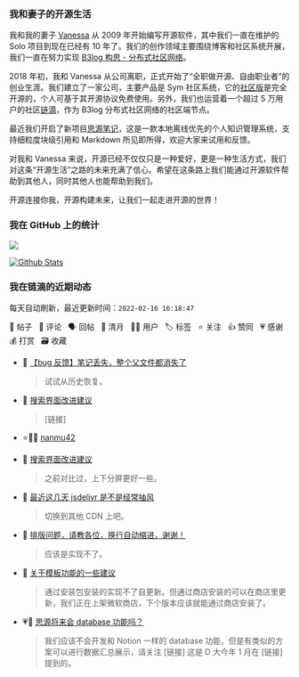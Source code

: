 ### 我和妻子的开源生活

我和我的妻子 [Vanessa](https://github.com/Vanessa219) 从 2009 年开始编写开源软件，其中我们一直在维护的 Solo 项目到现在已经有 10 年了。我们的创作领域主要围绕博客和社区系统开展，我们一直在努力实现 [B3log 构思 - 分布式社区网络](https://ld246.com/article/1546941897596)。

2018 年初，我和 Vanessa 从公司离职，正式开始了“全职做开源、自由职业者”的创业生涯。我们建立了一家公司，主要产品是 Sym 社区系统，它的[社区版](https://github.com/88250/symphony)是完全开源的，个人可基于其开源协议免费使用。另外，我们也运营着一个超过 5 万用户的社区[链滴](https://ld246.com)，作为 B3log 分布式社区网络的社区端节点。

最近我们开启了新项目[思源笔记](https://github.com/siyuan-note/siyuan)，这是一款本地离线优先的个人知识管理系统，支持细粒度块级引用和 Markdown 所见即所得，欢迎大家来试用和反馈。

对我和 Vanessa 来说，开源已经不仅仅只是一种爱好，更是一种生活方式，我们对这条“开源生活”之路的未来充满了信心。希望在这条路上我们能通过开源软件帮助到其他人，同时其他人也能帮助到我们。

开源连接你我，开源构建未来，让我们一起走进开源的世界！

### 我在 GitHub 上的统计

<a title="Hits" target="_blank" href="https://github.com/88250/88250"><img src="https://hits.b3log.org/88250/88250.svg"></a>

[![Github Stats](https://github-readme-stats.vercel.app/api?username=88250&theme=tokyonight&show_icons=true)](https://github.com/88250)

<!--events start -->

### 我在链滴的近期动态

每天自动刷新，最近更新时间：`2022-02-16 16:18:47`

📝 帖子 &nbsp; 💬 评论 &nbsp; 🗣 回帖 &nbsp; 🌙 清月 &nbsp; 👨‍💻 用户 &nbsp; 🏷️ 标签 &nbsp; ⭐️ 关注 &nbsp; 👍 赞同 &nbsp; 💗 感谢 &nbsp; 💰 打赏 &nbsp; 🗃 收藏

* 💬 [【bug 反馈】笔记丢失，整个父文件都消失了](https://ld246.com/article/1644983270609/comment/1644983388322#comments)

  > 试试从历史恢复。
* 💬 [搜索界面改进建议](https://ld246.com/article/1644897880895/comment/1644979112192#comments)

  > [链接]
* ⭐️👨‍💻 [nanmu42](https://ld246.com/member/nanmu42)

  > 
* 💬 [搜索界面改进建议](https://ld246.com/article/1644897880895/comment/1644972269843#comments)

  > 之前对比过，上下分屏更好一些。
* 💬 [最近这几天 jsdelivr 是不是经常抽风](https://ld246.com/article/1644860393241/comment/1644938706857#comments)

  > 切换到其他 CDN 上吧。
* 💬 [排版问题，请教各位，换行自动缩进，谢谢！](https://ld246.com/article/1644896593540/comment/1644938649083#comments)

  > 应该是实现不了。
* 💬 [关于模板功能的一些建议](https://ld246.com/article/1626178395977/comment/1644938534197#comments)

  > 通过安装包安装的实现不了自更新。但通过商店安装的可以在商店里更新，我们正在上架微软商店，下个版本应该就能通过商店安装了。
* 💗💬 [思源将来会 database 功能吗？](https://ld246.com/article/1644907839875/comment/1644916038302#comments)

  > 我们应该不会开发和 Notion 一样的 database 功能，但是有类似的方案可以进行数据汇总展示，请关注 [链接] 这是 D 大今年 1 月在 [链接] 提到的。


<!--events end -->
